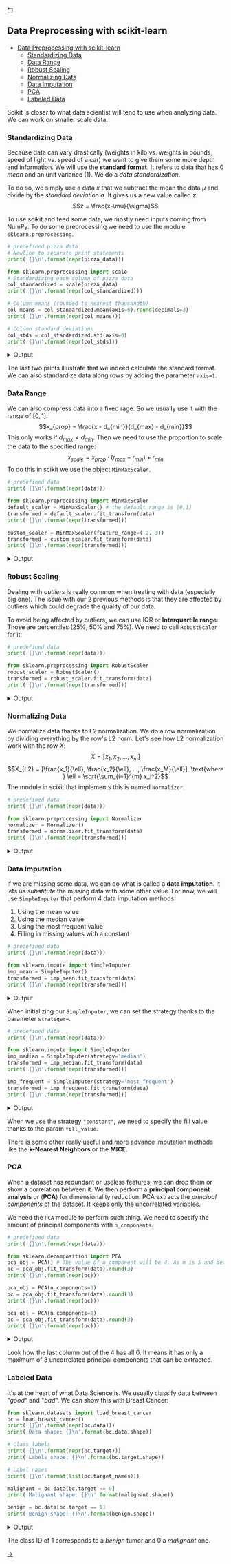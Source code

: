 [↰](../note.md)

## Data Preprocessing with scikit-learn

- [Data Preprocessing with scikit-learn](#data-preprocessing-with-scikit-learn)
  - [Standardizing Data](#standardizing-data)
  - [Data Range](#data-range)
  - [Robust Scaling](#robust-scaling)
  - [Normalizing Data](#normalizing-data)
  - [Data Imputation](#data-imputation)
  - [PCA](#pca)
  - [Labeled Data](#labeled-data)


Scikit is closer to what data scientist will tend to use when analyzing data. We can work on smaller scale data.

### Standardizing Data
Because data can vary drastically (weights in kilo vs. weights in pounds, speed of light vs. speed of a car) we want to give them some more depth and information. We will use the **standard format**. It refers to data that has 0 *mean* and an unit variance (1). We do a *data standardization*.

To do so, we simply use a data $x$ that we subtract the mean the data $\mu$ and divide by the *standard deviation* $\sigma$. It gives us a new value called $z$:
$$z = \frac{x-\mu}{\sigma}$$

To use scikit and feed some data, we mostly need inputs coming from NumPy. To do some preprocessing we need to use the module `sklearn.preprocessing`.

```python
# predefined pizza data
# Newline to separate print statements
print('{}\n'.format(repr(pizza_data)))

from sklearn.preprocessing import scale
# Standardizing each column of pizza_data
col_standardized = scale(pizza_data)
print('{}\n'.format(repr(col_standardized)))

# Column means (rounded to nearest thousandth)
col_means = col_standardized.mean(axis=0).round(decimals=3)
print('{}\n'.format(repr(col_means)))

# Column standard deviations
col_stds = col_standardized.std(axis=0)
print('{}\n'.format(repr(col_stds)))
```

<details>
<summary>Output</summary>
<br>

```
array([[2100,   10,  800],
       [2500,   11,  850],
       [1800,   10,  760],
       [2000,   12,  800],
       [2300,   11,  810]])

array([[-0.16552118, -1.06904497, -0.1393466 ],
       [ 1.4896906 ,  0.26726124,  1.60248593],
       [-1.40693001, -1.06904497, -1.53281263],
       [-0.57932412,  1.60356745, -0.1393466 ],
       [ 0.66208471,  0.26726124,  0.2090199 ]])

array([ 0., -0.,  0.])

array([1., 1., 1.])
```
</details>

The last two prints illustrate that we indeed calculate the standard format. We can also standardize data along rows by adding the parameter `axis=1`.

### Data Range
We can also compress data into a fixed rage. So we usually use it with the range of $[0, 1]$.
$$x_{prop} = \frac{x - d_{min}}{d_{max} - d_{min}}$$
This only works if $d_{max} \neq d_{min}$. Then we need to use the proportion to scale the data to the specified range:
$$x_{scale} = x_{prop} \cdot (r_{max} - r_{min}) + r_{min}$$
To do this in scikit we use the object `MinMaxScaler`.

```python
# predefined data
print('{}\n'.format(repr(data)))

from sklearn.preprocessing import MinMaxScaler
default_scaler = MinMaxScaler() # the default range is [0,1]
transformed = default_scaler.fit_transform(data)
print('{}\n'.format(repr(transformed)))

custom_scaler = MinMaxScaler(feature_range=(-2, 3))
transformed = custom_scaler.fit_transform(data)
print('{}\n'.format(repr(transformed)))
```

<details>
<summary>Output</summary>
<br>

```
array([[ 1.2,  3.2],
       [-0.3, -1.2],
       [ 6.5, 10.1],
       [ 2.2, -8.4]])

array([[0.22058824, 0.62702703],
       [0.        , 0.38918919],
       [1.        , 1.        ],
       [0.36764706, 0.        ]])

array([[-0.89705882,  1.13513514],
       [-2.        , -0.05405405],
       [ 3.        ,  3.        ],
       [-0.16176471, -2.        ]])
```
</details>

### Robust Scaling
Dealing with *outliers* is really common when treating with data (especially big one). The issue with our 2 previous methods is that they are affected by outliers which could degrade the quality of our data.

To avoid being affected by outliers, we can use IQR or **Interquartile range**. Those are percentiles (25%, 50% and 75%). We need to call `RobustScaler` for it:
```python
# predefined data
print('{}\n'.format(repr(data)))

from sklearn.preprocessing import RobustScaler
robust_scaler = RobustScaler()
transformed = robust_scaler.fit_transform(data)
print('{}\n'.format(repr(transformed)))
```
<details>
<summary>Output</summary>
<br>

```
array([[ 1.2,  2.3],
       [ 2.1,  4.2],
       [-1.9,  3.1],
       [-2.5,  2.5],
       [ 0.8,  3. ],
       [ 6.3,  2.1],
       [-1.5,  2.7],
       [ 1.4,  2.9],
       [ 1.8,  3.2]])

array([[ 0.        , -1.        ],
       [ 0.27272727,  2.16666667],
       [-0.93939394,  0.33333333],
       [-1.12121212, -0.66666667],
       [-0.12121212,  0.16666667],
       [ 1.54545455, -1.33333333],
       [-0.81818182, -0.33333333],
       [ 0.06060606,  0.        ],
       [ 0.18181818,  0.5       ]])
```
</details>

### Normalizing Data
We normalize data thanks to L2 normalization. We do a row normalization by dividing everything by the row's L2 norm. Let's see how L2 normalization work with the row $X$:
$$X = [x_1, x_2, ..., x_m]$$
$$X_{L2} = [\frac{x_1}{\ell}, \frac{x_2}{\ell}, ..., \frac{x_M}{\ell}], \text{where } \ell = \sqrt{\sum_{i=1}^{m} x_i^2}$$
The module in scikit that implements this is named `Normalizer`.
```python
# predefined data
print('{}\n'.format(repr(data)))

from sklearn.preprocessing import Normalizer
normalizer = Normalizer()
transformed = normalizer.fit_transform(data)
print('{}\n'.format(repr(transformed)))
```

<details>
<summary>Output</summary>
<br>

```
array([[4, 1, 2, 2],
       [3, 4, 0, 0],
       [7, 5, 9, 2]])

array([[0.8       , 0.2       , 0.4       , 0.4       ],
       [0.6       , 0.8       , 0.        , 0.        ],
       [0.55513611, 0.39652579, 0.71374643, 0.15861032]])
```
</details>

### Data Imputation
If we are missing some data, we can do what is called a **data imputation**. It lets us *substitute* the missing data with some other value. For now, we will use `SimpleImputer` that perform 4 data imputation methods:
1. Using the mean value
2. Using the median value
3. Using the most frequent value
4. Filling in missing values with a constant

```python
# predefined data
print('{}\n'.format(repr(data)))

from sklearn.impute import SimpleImputer
imp_mean = SimpleImputer()
transformed = imp_mean.fit_transform(data)
print('{}\n'.format(repr(transformed)))
```
<details>
<summary>Output</summary>
<br>

```
array([[ 1.,  2., nan,  2.],
       [ 5., nan,  1.,  2.],
       [ 4., nan,  3., nan],
       [ 5.,  6.,  8.,  1.],
       [nan,  7., nan,  0.]])

array([[1.  , 2.  , 4.  , 2.  ],
       [5.  , 5.  , 1.  , 2.  ],
       [4.  , 5.  , 3.  , 1.25],
       [5.  , 6.  , 8.  , 1.  ],
       [3.75, 7.  , 4.  , 0.  ]])
```
</details>

When initializing our `SimpleInputer`, we can set the strategy thanks to the parameter `strateger=`. 

```python
# predefined data
print('{}\n'.format(repr(data)))

from sklearn.impute import SimpleImputer
imp_median = SimpleImputer(strategy='median')
transformed = imp_median.fit_transform(data)
print('{}\n'.format(repr(transformed)))

imp_frequent = SimpleImputer(strategy='most_frequent')
transformed = imp_frequent.fit_transform(data)
print('{}\n'.format(repr(transformed)))
```

<details>
<summary>Output</summary>
<br>

```
array([[ 1.,  2., nan,  2.],
       [ 5., nan,  1.,  2.],
       [ 4., nan,  3., nan],
       [ 5.,  6.,  8.,  1.],
       [nan,  7., nan,  0.]])

array([[1. , 2. , 3. , 2. ],
       [5. , 6. , 1. , 2. ],
       [4. , 6. , 3. , 1.5],
       [5. , 6. , 8. , 1. ],
       [4.5, 7. , 3. , 0. ]])

array([[1., 2., 1., 2.],
       [5., 2., 1., 2.],
       [4., 2., 3., 2.],
       [5., 6., 8., 1.],
       [5., 7., 1., 0.]])
```
</details>

When we use the strategy `"constant"`, we need to specify the fill value thanks to the param `fill_value`.

There is some other really useful and more advance imputation methods like the **k-Nearest Neighbors** or the **MICE**.

### PCA

When a dataset has redundant or useless features, we can drop them or show a correlation between it. We then perform a **principal component analysis** or (**PCA**) for dimensionality reduction. PCA extracts the *principal components* of the dataset. It keeps only the uncorrelated variables. 

We need the `PCA` module to perform such thing. We need to specify the amount of principal components with `n_components`.

```python
# predefined data
print('{}\n'.format(repr(data)))

from sklearn.decomposition import PCA
pca_obj = PCA() # The value of n_component will be 4. As m is 5 and default is always m-1
pc = pca_obj.fit_transform(data).round(3)
print('{}\n'.format(repr(pc)))

pca_obj = PCA(n_components=3)
pc = pca_obj.fit_transform(data).round(3)
print('{}\n'.format(repr(pc)))

pca_obj = PCA(n_components=2)
pc = pca_obj.fit_transform(data).round(3)
print('{}\n'.format(repr(pc)))
```

<details>
<summary>Output</summary>
<br>

```
array([[ 1.5,  3. ,  9. , -0.5,  1. ],
       [ 2.2,  4.3,  3.5,  0.6,  2.7],
       [ 3. ,  6.1,  1.1,  1.2,  4.2],
       [ 8. , 16. ,  7.7, -1. ,  7.1]])

array([[-4.8600e+00,  4.6300e+00, -4.7000e-02,  0.0000e+00],
       [-3.7990e+00, -1.3180e+00,  1.2700e-01,  0.0000e+00],
       [-1.8630e+00, -4.2260e+00, -8.9000e-02,  0.0000e+00],
       [ 1.0522e+01,  9.1400e-01,  9.0000e-03,  0.0000e+00]])

array([[-4.8600e+00,  4.6300e+00, -4.7000e-02],
       [-3.7990e+00, -1.3180e+00,  1.2700e-01],
       [-1.8630e+00, -4.2260e+00, -8.9000e-02],
       [ 1.0522e+01,  9.1400e-01,  9.0000e-03]])

array([[-4.86 ,  4.63 ],
       [-3.799, -1.318],
       [-1.863, -4.226],
       [10.522,  0.914]])
```
</details>

Look how the last column out of the 4 has all 0. It means it has only a maximum of 3 uncorrelated principal components that can be extracted.

### Labeled Data

It's at the heart of what Data Science is. We usually classify data between "*good*" and "*bad*". We can show this with Breast Cancer:
```python
from sklearn.datasets import load_breast_cancer
bc = load_breast_cancer()
print('{}\n'.format(repr(bc.data)))
print('Data shape: {}\n'.format(bc.data.shape))

# Class labels
print('{}\n'.format(repr(bc.target)))
print('Labels shape: {}\n'.format(bc.target.shape))

# Label names
print('{}\n'.format(list(bc.target_names)))

malignant = bc.data[bc.target == 0]
print('Malignant shape: {}\n'.format(malignant.shape))

benign = bc.data[bc.target == 1]
print('Benign shape: {}\n'.format(benign.shape))
```

<details>
<summary>Output</summary>
<br>

```
array([[1.799e+01, 1.038e+01, 1.228e+02, ..., 2.654e-01, 4.601e-01,
        1.189e-01],
       [2.057e+01, 1.777e+01, 1.329e+02, ..., 1.860e-01, 2.750e-01,
        8.902e-02],
       [1.969e+01, 2.125e+01, 1.300e+02, ..., 2.430e-01, 3.613e-01,
        8.758e-02],
       ...,
       [1.660e+01, 2.808e+01, 1.083e+02, ..., 1.418e-01, 2.218e-01,
        7.820e-02],
       [2.060e+01, 2.933e+01, 1.401e+02, ..., 2.650e-01, 4.087e-01,
        1.240e-01],
       [7.760e+00, 2.454e+01, 4.792e+01, ..., 0.000e+00, 2.871e-01,
        7.039e-02]])

Data shape: (569, 30)

array([0, 0, 0, 0, 0, 0, 0, 0, 0, 0, 0, 0, 0, 0, 0, 0, 0, 0, 0, 1, 1, 1,
       0, 0, 0, 0, 0, 0, 0, 0, 0, 0, 0, 0, 0, 0, 0, 1, 0, 0, 0, 0, 0, 0,
       0, 0, 1, 0, 1, 1, 1, 1, 1, 0, 0, 1, 0, 0, 1, 1, 1, 1, 0, 1, 0, 0,
       1, 1, 1, 1, 0, 1, 0, 0, 1, 0, 1, 0, 0, 1, 1, 1, 0, 0, 1, 0, 0, 0,
       1, 1, 1, 0, 1, 1, 0, 0, 1, 1, 1, 0, 0, 1, 1, 1, 1, 0, 1, 1, 0, 1,
       1, 1, 1, 1, 1, 1, 1, 0, 0, 0, 1, 0, 0, 1, 1, 1, 0, 0, 1, 0, 1, 0,
       0, 1, 0, 0, 1, 1, 0, 1, 1, 0, 1, 1, 1, 1, 0, 1, 1, 1, 1, 1, 1, 1,
       1, 1, 0, 1, 1, 1, 1, 0, 0, 1, 0, 1, 1, 0, 0, 1, 1, 0, 0, 1, 1, 1,
       1, 0, 1, 1, 0, 0, 0, 1, 0, 1, 0, 1, 1, 1, 0, 1, 1, 0, 0, 1, 0, 0,
       0, 0, 1, 0, 0, 0, 1, 0, 1, 0, 1, 1, 0, 1, 0, 0, 0, 0, 1, 1, 0, 0,
       1, 1, 1, 0, 1, 1, 1, 1, 1, 0, 0, 1, 1, 0, 1, 1, 0, 0, 1, 0, 1, 1,
       1, 1, 0, 1, 1, 1, 1, 1, 0, 1, 0, 0, 0, 0, 0, 0, 0, 0, 0, 0, 0, 0,
       0, 0, 1, 1, 1, 1, 1, 1, 0, 1, 0, 1, 1, 0, 1, 1, 0, 1, 0, 0, 1, 1,
       1, 1, 1, 1, 1, 1, 1, 1, 1, 1, 1, 0, 1, 1, 0, 1, 0, 1, 1, 1, 1, 1,
       1, 1, 1, 1, 1, 1, 1, 1, 1, 0, 1, 1, 1, 0, 1, 0, 1, 1, 1, 1, 0, 0,
       0, 1, 1, 1, 1, 0, 1, 0, 1, 0, 1, 1, 1, 0, 1, 1, 1, 1, 1, 1, 1, 0,
       0, 0, 1, 1, 1, 1, 1, 1, 1, 1, 1, 1, 1, 0, 0, 1, 0, 0, 0, 1, 0, 0,
       1, 1, 1, 1, 1, 0, 1, 1, 1, 1, 1, 0, 1, 1, 1, 0, 1, 1, 0, 0, 1, 1,
       1, 1, 1, 1, 0, 1, 1, 1, 1, 1, 1, 1, 0, 1, 1, 1, 1, 1, 0, 1, 1, 0,
       1, 1, 1, 1, 1, 1, 1, 1, 1, 1, 1, 1, 0, 1, 0, 0, 1, 0, 1, 1, 1, 1,
       1, 0, 1, 1, 0, 1, 0, 1, 1, 0, 1, 0, 1, 1, 1, 1, 1, 1, 1, 1, 0, 0,
       1, 1, 1, 1, 1, 1, 0, 1, 1, 1, 1, 1, 1, 1, 1, 1, 1, 0, 1, 1, 1, 1,
       1, 1, 1, 0, 1, 0, 1, 1, 0, 1, 1, 1, 1, 1, 0, 0, 1, 0, 1, 0, 1, 1,
       1, 1, 1, 0, 1, 1, 0, 1, 0, 1, 0, 0, 1, 1, 1, 0, 1, 1, 1, 1, 1, 1,
       1, 1, 1, 1, 1, 0, 1, 0, 0, 1, 1, 1, 1, 1, 1, 1, 1, 1, 1, 1, 1, 1,
       1, 1, 1, 1, 1, 1, 1, 1, 1, 1, 1, 1, 0, 0, 0, 0, 0, 0, 1])

Labels shape: (569,)

['malignant', 'benign']

Malignant shape: (212, 30)

Benign shape: (357, 30)
```
</details>

The class ID of 1 corresponds to a *benign* tumor and 0 a *malignant* one.

[→](Data_Modeling.md)